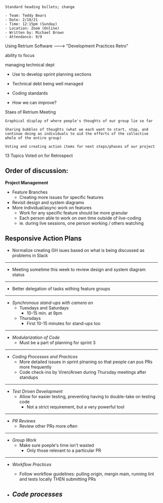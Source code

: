 ```
Standard heading bullets; change

- Team: Teddy Bears
- Date: 2/18/21
- Time: 12:15pm (Sunday)
- Location: Zoom (Online)
- Written by: Michael Brown
- Attendance: 9/9
```


 
 Using Retrium Software ---> "Development Practices Retro"
 
 
 ability to focus
 
 managing technical dept
 
 
 - Use to develop sprint planning sections
 
 
 
 - Technical debt being well managed
 - Coding standards
  * How we can improve?
  
  Staes of Retrium Meeting
  ```
  Graphical display of where people's thoughts of our group lie so far
  
  Sharing bubbles of thoughts (what we each want to start, stop, and continue doing as individuals to aid the efforts of the collective whole of the entire group)
  
  Voting and creating action items for next steps/phases of our project
  ```
  
  13 Topics Voted on for Retrospect
  
## Order of discussion:
  
**Project Management**
- Feature Branches
  * Creating more issues for specific features
- Revisit design and system diagrams
- More individual/async work on features
  * Work for any specific feature should be more granular
  * Each person able to work on own time outside of live-coding
  * ie. during live sessions, one person working / others watching

## Responsive Action Plans

- Normalize creating GH isues based on what is being discussed as problems in Slack
-------
- Meeting sometime this week to review design and system diagram status
-------
- Better delegation of tasks withing feature groups
-------

- *Synchronous stand-ups with camera on*
  * Tuesdays and Saturdays
    - 10-15 min. at 9pm
  * Thursdays
    - First 10-15 minutes for stand-ups too
-------

- *Modularization of Code*
  * Must be a part of planning for sprint 3
-------  

- *Coding Processes and Practices*
  * More detailed issues in sprint plnaning so that people can pus PRs more frequently
  * Code check-ins by Viren/Arsen during Thursday meetings after standups
-------

- *Test Driven Development*
  * Allow for easier testing, preventing having to double-take on testing code
    - Not a strict requirement, but a very powerful tool
-------

- *PR Reviews*
  * Review other PRs more often
-------

- *Group Work*
  * Make sure poeple's time isn't wasted
    - Only those relevant to a particular PR
-------

- *Workflow Practices*
  - Follow workflow guidelines: pulling origin, mergin main, running lint and tests locally THEN submitting PRs

- *Code processes*
  - 
